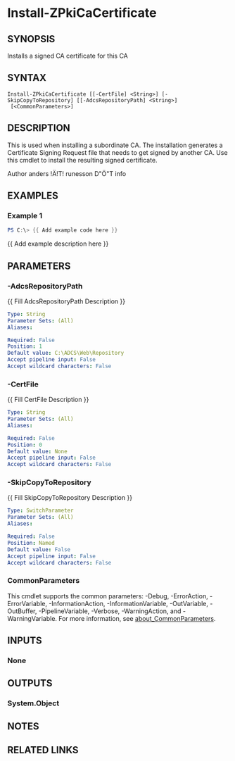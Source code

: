 ﻿---
external help file: PsZPki-help.xml
Module Name: ZPki
online version:
schema: 2.0.0
---

# Install-ZPkiCaCertificate

## SYNOPSIS
Installs a signed CA certificate for this CA

## SYNTAX

```
Install-ZPkiCaCertificate [[-CertFile] <String>] [-SkipCopyToRepository] [[-AdcsRepositoryPath] <String>]
 [<CommonParameters>]
```

## DESCRIPTION
This is used when installing a subordinate CA.
The installation generates a 
Certificate Signing Request file that needs to get signed by another CA.
Use this cmdlet to install the resulting signed certificate.

Author anders !Ä!T!
runesson D"Ö"T info

## EXAMPLES

### Example 1
```powershell
PS C:\> {{ Add example code here }}
```

{{ Add example description here }}

## PARAMETERS

### -AdcsRepositoryPath
{{ Fill AdcsRepositoryPath Description }}

```yaml
Type: String
Parameter Sets: (All)
Aliases:

Required: False
Position: 1
Default value: C:\ADCS\Web\Repository
Accept pipeline input: False
Accept wildcard characters: False
```

### -CertFile
{{ Fill CertFile Description }}

```yaml
Type: String
Parameter Sets: (All)
Aliases:

Required: False
Position: 0
Default value: None
Accept pipeline input: False
Accept wildcard characters: False
```

### -SkipCopyToRepository
{{ Fill SkipCopyToRepository Description }}

```yaml
Type: SwitchParameter
Parameter Sets: (All)
Aliases:

Required: False
Position: Named
Default value: False
Accept pipeline input: False
Accept wildcard characters: False
```

### CommonParameters
This cmdlet supports the common parameters: -Debug, -ErrorAction, -ErrorVariable, -InformationAction, -InformationVariable, -OutVariable, -OutBuffer, -PipelineVariable, -Verbose, -WarningAction, and -WarningVariable. For more information, see [about_CommonParameters](http://go.microsoft.com/fwlink/?LinkID=113216).

## INPUTS

### None

## OUTPUTS

### System.Object
## NOTES

## RELATED LINKS
